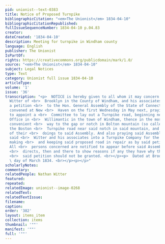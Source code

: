 ```yaml
---
pid: unionist--text-0383
title: Notice of Proposed Turnpike
bibliographicCitation: "<em>The Unionist</em> 1834-04-10"
bibliographicCitationRepublished: 
fullIssueSequenceNumber: 1834-04-10 p.04.83
creator: 
dateCreated: '1834-04-10'
description: Meeting for turnpike in Windham county
language: English
publisher: The Unionist
IsPartOf: 
rights: https://creativecommons.org/publicdomain/mark/1.0/
source: "<em>The Unionist</em> 1834-04-10"
subject: Legal Notices
type: Text
category: Unionist full issue 1834-04-10
articleType: 
volume: '1'
issue: '36'
transcription: "<p>  NOTICE is hereby given to all whom it may concern that Nathan
  Witter of <br>  Brooklyn in the County of Windham, and his associates will prefer
  a petition <br>  to the Hon. General Assembly of the State of Connecticut to be
  convened at New <br>  Haven on the first Wednesday in May next, praying said Assembly
  to appoint a <br>  Committee to lay out a Turnpike road, beginning near the Post
  Office in <br>  Willimantic in the town of Windham, thence in the most direct and
  convenient <br>  way to the gap or notch in Bolton mountain (so called) intersecting
  the Boston <br>  Turnpike road near said notch in said mountain, and make return
  of their <br>  doings to said Assembly. And also praying said Assembly to incorporate
  said <br>  Witter and his associates into a Turnpike Company for the purpose of
  making <br>  and keeping said proposed road in repair as by said petition will appear.
  All <br>  persons concerned are notified to appear before said Assembly as the law
  <br>  directs, then and there to show reasons if any they have why the prayer of
  <br>  said petition should not be granted. <br></p><p>  Dated at Brooklyn the 12<sup>th</sup>
  \ day of March 1834. <br></p><p></p>"
scholarlyNotes: 
commentary: 
relatedPeople: Nathan Witter
featured: 
repeated: 
relatedImage: unionist--image-0268
relatedText: 
relatedTextIssue: 
filename: 
caption: 
order: '382'
layout: items_item
collection: items
thumbnail: '""'
manifest: '""'
full: '""'
---
```

